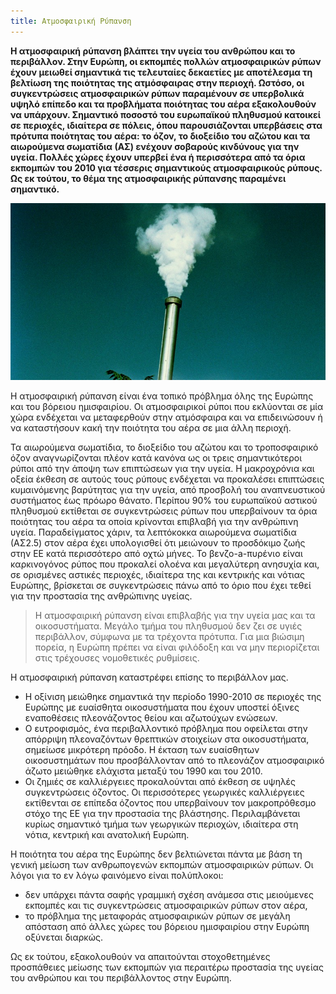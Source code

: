 ```yaml
---
title: Ατμοσφαιρική Ρύπανση
---
```


**Η ατμοσφαιρική ρύπανση βλάπτει την υγεία του ανθρώπου και το περιβάλλον. Στην Ευρώπη, οι εκπομπές πολλών ατμοσφαιρικών ρύπων έχουν μειωθεί σημαντικά τις τελευταίες δεκαετίες με αποτέλεσμα τη βελτίωση της ποιότητας της ατμόσφαιρας στην περιοχή. Ωστόσο, οι συγκεντρώσεις ατμοσφαιρικών ρύπων παραμένουν σε υπερβολικά υψηλό επίπεδο και τα προβλήματα ποιότητας του αέρα εξακολουθούν να υπάρχουν. Σημαντικό ποσοστό του ευρωπαϊκού πληθυσμού κατοικεί σε περιοχές, ιδιαίτερα σε πόλεις, όπου παρουσιάζονται υπερβάσεις στα πρότυπα ποιότητας του αέρα: το όζον, το διοξείδιο του αζώτου και τα αιωρούμενα σωματίδια (ΑΣ) ενέχουν σοβαρούς κινδύνους για την υγεία. Πολλές χώρες έχουν υπερβεί ένα ή περισσότερα από τα όρια εκπομπών του 2010 για τέσσερις σημαντικούς ατμοσφαιρικούς ρύπους. Ως εκ τούτου, το θέμα της ατμοσφαιρικής ρύπανσης παραμένει σημαντικό.**



![](air_pollution.jpg)

Η ατμοσφαιρική ρύπανση είναι ένα τοπικό πρόβλημα όλης της Ευρώπης και του βόρειου ημισφαιρίου. Οι ατμοσφαιρικοί ρύποι που εκλύονται σε μία χώρα ενδέχεται να μεταφερθούν στην ατμόσφαιρα και να επιδεινώσουν ή να καταστήσουν κακή την ποιότητα του αέρα σε μια άλλη περιοχή.

Τα αιωρούμενα σωματίδια, το διοξείδιο του αζώτου και το τροποσφαιρικό όζον αναγνωρίζονται πλέον κατά κανόνα ως οι τρεις σημαντικότεροι ρύποι από την άποψη των επιπτώσεων για την υγεία. Η μακροχρόνια και οξεία έκθεση σε αυτούς τους ρύπους ενδέχεται να προκαλέσει επιπτώσεις κυμαινόμενης βαρύτητας για την υγεία, από προσβολή του αναπνευστικού συστήματος έως πρόωρο θάνατο. Περίπου 90% του ευρωπαϊκού αστικού πληθυσμού εκτίθεται σε συγκεντρώσεις ρύπων που υπερβαίνουν τα όρια ποιότητας του αέρα τα οποία κρίνονται επιβλαβή για την ανθρώπινη υγεία. Παραδείγματος χάριν, τα λεπτόκοκκα αιωρούμενα σωματίδια (ΑΣ2.5) στον αέρα έχει υπολογισθεί ότι μειώνουν το προσδόκιμο ζωής στην ΕΕ κατά περισσότερο από οχτώ μήνες. Το βενζο-a-πυρένιο  είναι καρκινογόνος ρύπος που προκαλεί ολοένα και μεγαλύτερη ανησυχία και, σε ορισμένες αστικές περιοχές, ιδιαίτερα της και κεντρικής και νότιας Ευρώπης, βρίσκεται σε συγκεντρώσεις πάνω από το όριο που έχει τεθεί για την προστασία της ανθρώπινης υγείας.

> Η ατμοσφαιρική ρύπανση είναι επιβλαβής για την υγεία μας και τα οικοσυστήματα. Μεγάλο τμήμα του πληθυσμού δεν ζει σε υγιές περιβάλλον, σύμφωνα με τα τρέχοντα πρότυπα. Για  μια βιώσιμη πορεία, η Ευρώπη πρέπει να είναι φιλόδοξη και να μην περιορίζεται στις τρέχουσες νομοθετικές ρυθμίσεις.

Η ατμοσφαιρική ρύπανση καταστρέφει επίσης το περιβάλλον μας.

- Η οξίνιση μειώθηκε σημαντικά την περίοδο 1990-2010 σε περιοχές της Ευρώπης με ευαίσθητα οικοσυστήματα που έχουν υποστεί όξινες εναποθέσεις πλεονάζοντος θείου και αζωτούχων ενώσεων.
- Ο ευτροφισμός, ένα περιβαλλοντικό πρόβλημα που οφείλεται στην απόρριψη πλεοναζόντων θρεπτικών στοιχείων στα οικοσυστήματα, σημείωσε μικρότερη πρόοδο. Η έκταση των ευαίσθητων οικοσυστημάτων που προσβάλλονταν από το πλεονάζον ατμοσφαιρικό άζωτο μειώθηκε ελάχιστα μεταξύ του 1990 και του 2010.
- Οι ζημιές σε καλλιέργειες προκαλούνται από έκθεση σε υψηλές συγκεντρώσεις όζοντος. Οι περισσότερες γεωργικές καλλιέργειες εκτίθενται σε επίπεδα όζοντος που υπερβαίνουν τον μακροπρόθεσμο στόχο της ΕΕ για την προστασία της βλάστησης. Περιλαμβάνεται κυρίως σημαντικό τμήμα των γεωργικών περιοχών, ιδιαίτερα στη νότια, κεντρική και ανατολική Ευρώπη.

Η ποιότητα του αέρα της Ευρώπης δεν βελτιώνεται πάντα με βάση τη γενική μείωση των ανθρωπογενών εκπομπών ατμοσφαιρικών ρύπων. Οι λόγοι για το εν λόγω φαινόμενο είναι πολύπλοκοι:
- δεν υπάρχει πάντα σαφής γραμμική σχέση ανάμεσα στις μειούμενες εκπομπές και τις συγκεντρώσεις ατμοσφαιρικών ρύπων στον αέρα,
- το πρόβλημα της μεταφοράς ατμοσφαιρικών ρύπων σε μεγάλη απόσταση από άλλες χώρες του βόρειου ημισφαιρίου στην Ευρώπη οξύνεται διαρκώς.

Ως εκ τούτου, εξακολουθούν να απαιτούνται στοχοθετημένες προσπάθειες μείωσης των εκπομπών για περαιτέρω προστασία της υγείας του ανθρώπου και του περιβάλλοντος στην Ευρώπη.